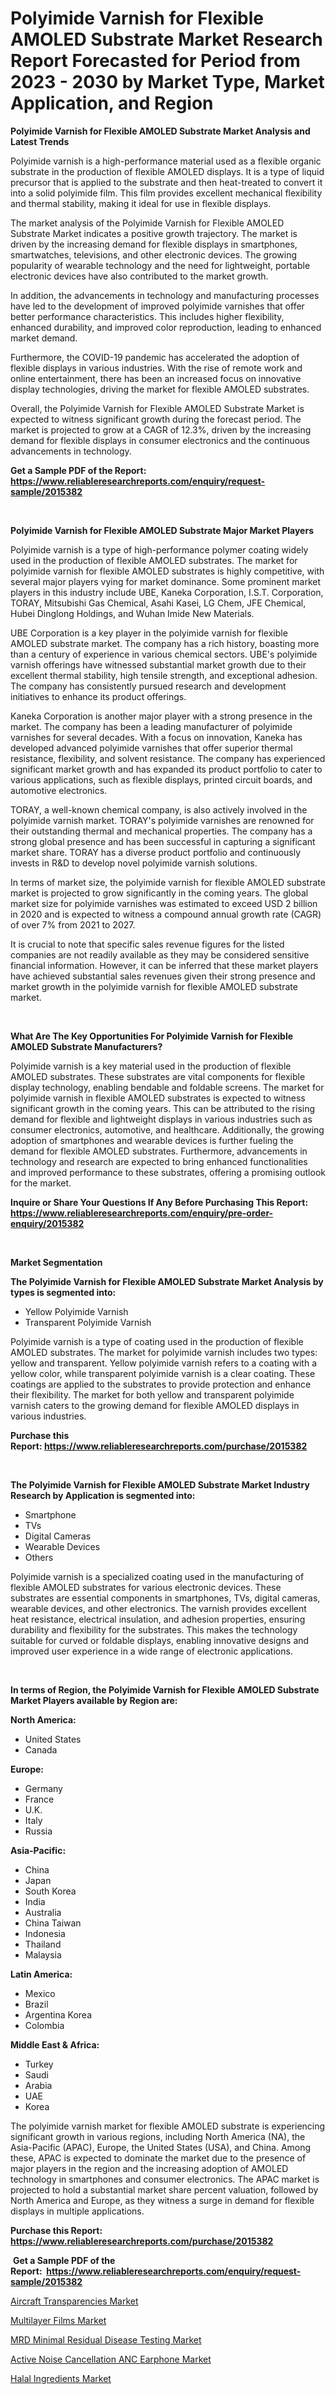 <p><h1>Polyimide Varnish for Flexible AMOLED Substrate Market Research Report Forecasted for Period from 2023 -  2030 by Market Type, Market Application, and Region</h1></p><p><strong>Polyimide Varnish for Flexible AMOLED Substrate Market Analysis and Latest Trends</strong></p>
<p><p>Polyimide varnish is a high-performance material used as a flexible organic substrate in the production of flexible AMOLED displays. It is a type of liquid precursor that is applied to the substrate and then heat-treated to convert it into a solid polyimide film. This film provides excellent mechanical flexibility and thermal stability, making it ideal for use in flexible displays.</p><p>The market analysis of the Polyimide Varnish for Flexible AMOLED Substrate Market indicates a positive growth trajectory. The market is driven by the increasing demand for flexible displays in smartphones, smartwatches, televisions, and other electronic devices. The growing popularity of wearable technology and the need for lightweight, portable electronic devices have also contributed to the market growth.</p><p>In addition, the advancements in technology and manufacturing processes have led to the development of improved polyimide varnishes that offer better performance characteristics. This includes higher flexibility, enhanced durability, and improved color reproduction, leading to enhanced market demand.</p><p>Furthermore, the COVID-19 pandemic has accelerated the adoption of flexible displays in various industries. With the rise of remote work and online entertainment, there has been an increased focus on innovative display technologies, driving the market for flexible AMOLED substrates.</p><p>Overall, the Polyimide Varnish for Flexible AMOLED Substrate Market is expected to witness significant growth during the forecast period. The market is projected to grow at a CAGR of 12.3%, driven by the increasing demand for flexible displays in consumer electronics and the continuous advancements in technology.</p></p>
<p><strong>Get a Sample PDF of the Report:&nbsp; <a href="https://www.reliableresearchreports.com/enquiry/request-sample/2015382">https://www.reliableresearchreports.com/enquiry/request-sample/2015382</a></strong></p>
<p>&nbsp;</p>
<p><strong>Polyimide Varnish for Flexible AMOLED Substrate Major Market Players</strong></p>
<p><p>Polyimide varnish is a type of high-performance polymer coating widely used in the production of flexible AMOLED substrates. The market for polyimide varnish for flexible AMOLED substrates is highly competitive, with several major players vying for market dominance. Some prominent market players in this industry include UBE, Kaneka Corporation, I.S.T. Corporation, TORAY, Mitsubishi Gas Chemical, Asahi Kasei, LG Chem, JFE Chemical, Hubei Dinglong Holdings, and Wuhan Imide New Materials.</p><p>UBE Corporation is a key player in the polyimide varnish for flexible AMOLED substrate market. The company has a rich history, boasting more than a century of experience in various chemical sectors. UBE's polyimide varnish offerings have witnessed substantial market growth due to their excellent thermal stability, high tensile strength, and exceptional adhesion. The company has consistently pursued research and development initiatives to enhance its product offerings.</p><p>Kaneka Corporation is another major player with a strong presence in the market. The company has been a leading manufacturer of polyimide varnishes for several decades. With a focus on innovation, Kaneka has developed advanced polyimide varnishes that offer superior thermal resistance, flexibility, and solvent resistance. The company has experienced significant market growth and has expanded its product portfolio to cater to various applications, such as flexible displays, printed circuit boards, and automotive electronics.</p><p>TORAY, a well-known chemical company, is also actively involved in the polyimide varnish market. TORAY's polyimide varnishes are renowned for their outstanding thermal and mechanical properties. The company has a strong global presence and has been successful in capturing a significant market share. TORAY has a diverse product portfolio and continuously invests in R&D to develop novel polyimide varnish solutions.</p><p>In terms of market size, the polyimide varnish for flexible AMOLED substrate market is projected to grow significantly in the coming years. The global market size for polyimide varnishes was estimated to exceed USD 2 billion in 2020 and is expected to witness a compound annual growth rate (CAGR) of over 7% from 2021 to 2027.</p><p>It is crucial to note that specific sales revenue figures for the listed companies are not readily available as they may be considered sensitive financial information. However, it can be inferred that these market players have achieved substantial sales revenues given their strong presence and market growth in the polyimide varnish for flexible AMOLED substrate market.</p></p>
<p>&nbsp;</p>
<p><strong>What Are The Key Opportunities For Polyimide Varnish for Flexible AMOLED Substrate Manufacturers?</strong></p>
<p><p>Polyimide varnish is a key material used in the production of flexible AMOLED substrates. These substrates are vital components for flexible display technology, enabling bendable and foldable screens. The market for polyimide varnish in flexible AMOLED substrates is expected to witness significant growth in the coming years. This can be attributed to the rising demand for flexible and lightweight displays in various industries such as consumer electronics, automotive, and healthcare. Additionally, the growing adoption of smartphones and wearable devices is further fueling the demand for flexible AMOLED substrates. Furthermore, advancements in technology and research are expected to bring enhanced functionalities and improved performance to these substrates, offering a promising outlook for the market.</p></p>
<p><strong>Inquire or Share Your Questions If Any Before Purchasing This Report: <a href="https://www.reliableresearchreports.com/enquiry/pre-order-enquiry/2015382">https://www.reliableresearchreports.com/enquiry/pre-order-enquiry/2015382</a></strong></p>
<p>&nbsp;</p>
<p><strong>Market Segmentation</strong></p>
<p><strong>The Polyimide Varnish for Flexible AMOLED Substrate Market Analysis by types is segmented into:</strong></p>
<p><ul><li>Yellow Polyimide Varnish</li><li>Transparent Polyimide Varnish</li></ul></p>
<p><p>Polyimide varnish is a type of coating used in the production of flexible AMOLED substrates. The market for polyimide varnish includes two types: yellow and transparent. Yellow polyimide varnish refers to a coating with a yellow color, while transparent polyimide varnish is a clear coating. These coatings are applied to the substrates to provide protection and enhance their flexibility. The market for both yellow and transparent polyimide varnish caters to the growing demand for flexible AMOLED displays in various industries.</p></p>
<p><strong>Purchase this Report:&nbsp;<a href="https://www.reliableresearchreports.com/purchase/2015382">https://www.reliableresearchreports.com/purchase/2015382</a></strong></p>
<p>&nbsp;</p>
<p><strong>The Polyimide Varnish for Flexible AMOLED Substrate Market Industry Research by Application is segmented into:</strong></p>
<p><ul><li>Smartphone</li><li>TVs</li><li>Digital Cameras</li><li>Wearable Devices</li><li>Others</li></ul></p>
<p><p>Polyimide varnish is a specialized coating used in the manufacturing of flexible AMOLED substrates for various electronic devices. These substrates are essential components in smartphones, TVs, digital cameras, wearable devices, and other electronics. The varnish provides excellent heat resistance, electrical insulation, and adhesion properties, ensuring durability and flexibility for the substrates. This makes the technology suitable for curved or foldable displays, enabling innovative designs and improved user experience in a wide range of electronic applications.</p></p>
<p>&nbsp;</p>
<p><strong>In terms of Region, the Polyimide Varnish for Flexible AMOLED Substrate Market Players available by Region are:</strong></p>
<p>
    <p> <strong> North America: </strong>
        <ul>
            <li>United States</li>
            <li>Canada</li>
        </ul>
        </p> 
    <p> <strong> Europe: </strong>
        <ul>
            <li>Germany</li>
            <li>France</li>
            <li>U.K.</li>
            <li>Italy</li>
            <li>Russia</li>
        </ul>
        </p> 
    <p> <strong> Asia-Pacific: </strong>
        <ul>
            <li>China</li>
            <li>Japan</li>
            <li>South Korea</li>
            <li>India</li>
            <li>Australia</li>
            <li>China Taiwan</li>
            <li>Indonesia</li>
            <li>Thailand</li>
            <li>Malaysia</li>
        </ul>
        </p> 
    <p> <strong> Latin America: </strong>
        <ul>
            <li>Mexico</li>
            <li>Brazil</li>
            <li>Argentina Korea</li>
            <li>Colombia</li>
        </ul>
        </p> 
    <p> <strong> Middle East & Africa: </strong>
        <ul>
            <li>Turkey</li>
            <li>Saudi</li>
            <li>Arabia</li>
            <li>UAE</li>
            <li>Korea</li>
        </ul>
    </p>
    </p>
<p><p>The polyimide varnish market for flexible AMOLED substrate is experiencing significant growth in various regions, including North America (NA), the Asia-Pacific (APAC), Europe, the United States (USA), and China. Among these, APAC is expected to dominate the market due to the presence of major players in the region and the increasing adoption of AMOLED technology in smartphones and consumer electronics. The APAC market is projected to hold a substantial market share percent valuation, followed by North America and Europe, as they witness a surge in demand for flexible displays in multiple applications.</p></p>
<p><strong>Purchase this Report: <a href="https://www.reliableresearchreports.com/purchase/2015382">https://www.reliableresearchreports.com/purchase/2015382</a></strong></p>
<p>&nbsp;<strong>Get a Sample PDF of the Report:&nbsp;&nbsp;<a href="https://www.reliableresearchreports.com/enquiry/request-sample/2015382">https://www.reliableresearchreports.com/enquiry/request-sample/2015382</a></strong></p>
<p><strong></strong></p>
<p><p><a href="https://medium.com/@lavernacole2023/aircraft-transparencies-market-comprehensive-assessment-by-type-application-and-geography-570652d4b80a">Aircraft Transparencies Market</a></p><p><a href="https://medium.com/@amayabeahan/multilayer-films-market-trends-forecast-and-competitive-analysis-to-2030-9314ac6e5887">Multilayer Films Market</a></p><p><a href="https://github.com/kholmovskayalyudmila/Market-Research-Report-List-1/blob/main/mrd-minimal-residual-disease-testing-market.md">MRD Minimal Residual Disease Testing Market</a></p><p><a href="https://github.com/sofyaavrova/Market-Research-Report-List-1/blob/main/active-noise-cancellation-anc-earphone-market.md">Active Noise Cancellation ANC Earphone Market</a></p><p><a href="https://medium.com/@ebbaeffertz1951/halal-ingredients-market-trends-forecast-and-competitive-analysis-to-2030-211bce2192b7">Halal Ingredients Market</a></p></p>